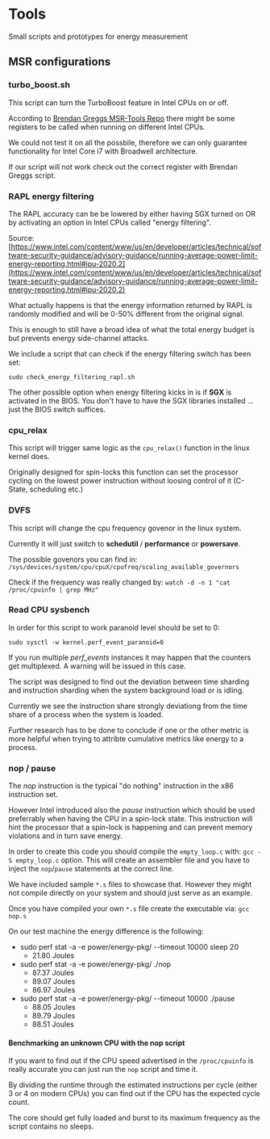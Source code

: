 # Tools
Small scripts and prototypes for energy measurement


## MSR configurations

### turbo_boost.sh
This script can turn the TurboBoost feature in Intel CPUs on or off.

According to [Brendan Greggs MSR-Tools Repo](https://github.com/brendangregg/msr-cloud-tools/blob/master/showboost) there might be some registers to 
be called when running on different Intel CPUs.

We could not test it on all the possbile, therefore we can only guarantee
functionality for Intel Core i7 with Broadwell architecture.

If our script will not work check out the correct register with Brendan Greggs script.

### RAPL energy filtering

The RAPL accuracy can be be lowered by either having SGX turned on OR by activating
an option in Intel CPUs called "energy filtering".

Source: [https://www.intel.com/content/www/us/en/developer/articles/technical/software-security-guidance/advisory-guidance/running-average-power-limit-energy-reporting.html#ipu-2020.2](https://www.intel.com/content/www/us/en/developer/articles/technical/software-security-guidance/advisory-guidance/running-average-power-limit-energy-reporting.html#ipu-2020.2)

What actually happens is that the energy information returned by RAPL is randomly modified
and will be 0-50% different from the original signal.

This is enough to still have a broad idea of what the total energy budget is but prevents
energy side-channel attacks.

We include a script that can check if the energy filtering switch has been set:

`sudo check_energy_filtering_rapl.sh`

The other possible option when energy filtering kicks in is if **SGX** is activated
in the BIOS. You don't have to have the SGX libraries installed ... just the BIOS
switch suffices.

### cpu_relax

This script will trigger same logic as the `cpu_relax()` function in the linux kernel does.

Originally designed for spin-locks this function can set the processor cycling on 
the lowest power instruction without loosing control of it (C-State, scheduling etc.)

### DVFS

This script will change the cpu frequency govenor in the linux system.

Currently it will just switch to **schedutil** / **performance** or **powersave**.

The possible govenors you can find in:
`/sys/devices/system/cpu/cpuX/cpufreq/scaling_available_governors`

Check if the frequency was really changed by: `watch -d -n 1 "cat /proc/cpuinfo | grep MHz"`

### Read CPU sysbench

In order for this script to work paranoid level should be set to 0:

`sudo sysctl -w kernel.perf_event_paranoid=0`

If you run multiple *perf_events* instances it may happen that the counters get multiplexed.
A warning will be issued in this case.

The script was designed to find out the deviation between time sharding and instruction sharding
when the system background load or is idling.

Currently we see the instruction share strongly deviationg from the time share of 
a process when the system is loaded.

Further research has to be done to conclude if one or the other metric is more helpful
when trying to attribte cumulative metrics like energy to a process.

### nop / pause

The *nop* instruction is the typical "do nothing" instruction in the x86 instruction set.

However Intel introduced also the *pause* instruction which should be used preferrably
when having the CPU in a spin-lock state. 
This instruction will hint the processor that a spin-lock is happening and 
can prevent memory violations and in turn save energy.

In order to create this code you should compile the `empty_loop.c` with: 
`gcc -S empty_loop.c` option. 
This will create an assembler file and you have to inject the `nop`/`pause` 
statements at the correct line.

We have included sample `*.s` files to showcase that. However they might not compile 
directly on your system and should just serve as an example.

Once you have compiled your own `*.s` file create the executable via: `gcc nop.s`

On our test machine the energy difference is the following:
- sudo perf stat -a -e power/energy-pkg/ --timeout 10000 sleep 20
    + 21.80 Joules
- sudo perf stat -a -e power/energy-pkg/ ./nop
    + 87.37 Joules
    + 89.07 Joules
    + 86.97 Joules
- sudo perf stat -a -e power/energy-pkg/ --timeout 10000 ./pause
    + 88.05 Joules
    + 89.79 Joules
    + 88.51 Joules
    
#### Benchmarking an unknown CPU with the nop script

If you want to find out if the CPU speed advertised in the `/proc/cpuinfo` is really
accurate you can just run the `nop` script and time it.

By dividing the runtime through the estimated instructions per cycle (either 3 or 4 on modern CPUs)
you can find out if the CPU has the expected cycle count.

The core should get fully loaded and burst to its maximum frequency as the script
contains no sleeps.